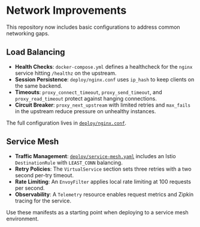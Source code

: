 # Network Improvements

This repository now includes basic configurations to address common networking gaps.

## Load Balancing
- **Health Checks**: `docker-compose.yml` defines a healthcheck for the `nginx` service hitting `/healthz` on the upstream.
- **Session Persistence**: `deploy/nginx.conf` uses `ip_hash` to keep clients on the same backend.
- **Timeouts**: `proxy_connect_timeout`, `proxy_send_timeout`, and `proxy_read_timeout` protect against hanging connections.
- **Circuit Breaker**: `proxy_next_upstream` with limited retries and `max_fails` in the upstream reduce pressure on unhealthy instances.

The full configuration lives in [`deploy/nginx.conf`](deploy/nginx.conf).

## Service Mesh
- **Traffic Management**: [`deploy/service-mesh.yaml`](deploy/service-mesh.yaml) includes an Istio `DestinationRule` with `LEAST_CONN` balancing.
- **Retry Policies**: The `VirtualService` section sets three retries with a two second per-try timeout.
- **Rate Limiting**: An `EnvoyFilter` applies local rate limiting at 100 requests per second.
- **Observability**: A `Telemetry` resource enables request metrics and Zipkin tracing for the service.

Use these manifests as a starting point when deploying to a service mesh environment.
